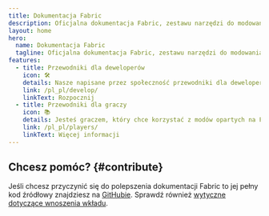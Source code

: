 ```yaml
---
title: Dokumentacja Fabric
description: Oficjalna dokumentacja Fabric, zestawu narzędzi do modowania Minecrafta.
layout: home
hero:
  name: Dokumentacja Fabric
  tagline: Oficjalna dokumentacja Fabric, zestawu narzędzi do modowania Minecrafta.
features:
  - title: Przewodniki dla deweloperów
    icon: 🛠️
    details: Nasze napisane przez społeczność przewodniki dla deweloperów, obejmują wszystko — od konfiguracji środowiska programistycznego po zaawansowane tematy takie jak renderowanie i networking.
    link: /pl_pl/develop/
    linkText: Rozpocznij
  - title: Przewodniki dla graczy
    icon: 📚
    details: Jesteś graczem, który chce korzystać z modów opartych na Fabric? Nasze przewodniki dla graczy mają wszystko, czego potrzebujesz. Pomogą ci one w pobieraniu, instalowaniu i rozwiązywaniu problemów z modami Fabric.
    link: /pl_pl/players/
    linkText: Więcej informacji
---
```


<div class="vp-doc homepage-container">

## Chcesz pomóc? {#contribute}

Jeśli chcesz przyczynić się do polepszenia dokumentacji Fabric to jej pełny kod źródłowy znajdziesz na [GitHubie](https://github.com/FabricMC/fabric-docs). Sprawdź również [wytyczne dotyczące wnoszenia wkładu](./contributing).

</div>
